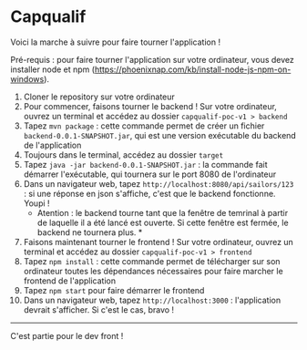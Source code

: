 # Capqualif

Voici la marche à suivre pour faire tourner l'application !

Pré-requis : pour faire tourner l'application sur votre ordinateur, vous devez installer node et npm (https://phoenixnap.com/kb/install-node-js-npm-on-windows).

1) Cloner le repository sur votre ordinateur
2) Pour commencer, faisons tourner le backend ! Sur votre ordinateur, ouvrez un terminal et accédez au dossier `capqualif-poc-v1 > backend`
3) Tapez `mvn package` : cette commande permet de créer un fichier `backend-0.0.1-SNAPSHOT.jar`, qui est une version exécutable du backend de l'application
4) Toujours dans le terminal, accédez au dossier `target`
5) Tapez `java -jar backend-0.0.1-SNAPSHOT.jar` : la commande fait démarrer l'exécutable, qui tournera sur le port 8080 de l'ordinateur
6) Dans un navigateur web, tapez `http://localhost:8080/api/sailors/123` : si une réponse en json s'affiche, c'est que le backend fonctionne. Youpi !
   * Atention : le backend tourne tant que la fenêtre de temrinal à partir de laquelle il a été lancé est ouverte. Si cette fenêtre est fermée, le backend ne tournera plus. *
7) Faisons maintenant tourner le frontend ! Sur votre ordinateur, ouvrez un terminal et accédez au dossier `capqualif-poc-v1 > frontend`
8) Tapez `npm install` : cette commande permet de télécharger sur son ordinateur toutes les dépendances nécessaires pour faire marcher le frontend de l'application
9) Tapez `npm start` pour faire démarrer le frontend
10) Dans un navigateur web, tapez `http://localhost:3000` : l'application devrait s'afficher. Si c'est le cas, bravo !


----
C'est partie pour le dev front !
